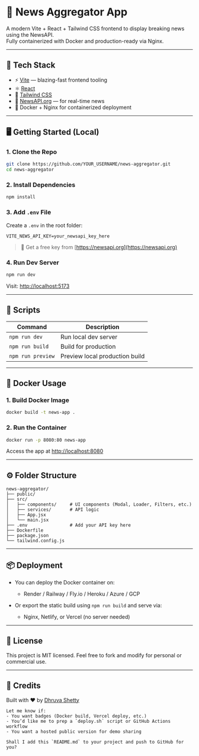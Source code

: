 # 📰 News Aggregator App

A modern Vite + React + Tailwind CSS frontend to display breaking news using the NewsAPI.  
Fully containerized with Docker and production-ready via Nginx.

---

## 🚀 Tech Stack

- ⚡ [Vite](https://vitejs.dev/) — blazing-fast frontend tooling
- ⚛️ [React](https://reactjs.org/)
- 💨 [Tailwind CSS](https://tailwindcss.com/)
- 📡 [NewsAPI.org](https://newsapi.org/) — for real-time news
- 🐳 Docker + Nginx for containerized deployment

---

## 🖥️ Getting Started (Local)

### 1. Clone the Repo

```bash
git clone https://github.com/YOUR_USERNAME/news-aggregator.git
cd news-aggregator
````

### 2. Install Dependencies

```bash
npm install
```

### 3. Add `.env` File

Create a `.env` in the root folder:

```env
VITE_NEWS_API_KEY=your_newsapi_key_here
```

> 🔐 Get a free key from [https://newsapi.org](https://newsapi.org)

### 4. Run Dev Server

```bash
npm run dev
```

Visit: [http://localhost:5173](http://localhost:5173)

---

## 🧪 Scripts

| Command           | Description                    |
| ----------------- | ------------------------------ |
| `npm run dev`     | Run local dev server           |
| `npm run build`   | Build for production           |
| `npm run preview` | Preview local production build |

---

## 🐳 Docker Usage

### 1. Build Docker Image

```bash
docker build -t news-app .
```

### 2. Run the Container

```bash
docker run -p 8080:80 news-app
```

Access the app at [http://localhost:8080](http://localhost:8080)

---

## ⚙️ Folder Structure

```
news-aggregator/
├── public/
├── src/
│   ├── components/     # UI components (Modal, Loader, Filters, etc.)
│   ├── services/       # API logic
│   ├── App.jsx
│   └── main.jsx
├── .env                # Add your API key here
├── Dockerfile
├── package.json
└── tailwind.config.js
```

---

## 📦 Deployment

* You can deploy the Docker container on:

  * Render / Railway / Fly.io / Heroku / Azure / GCP
* Or export the static build using `npm run build` and serve via:

  * Nginx, Netlify, or Vercel (no server needed)

---

## 📃 License

This project is MIT licensed. Feel free to fork and modify for personal or commercial use.

---

## 🙌 Credits

Built with ❤️ by [Dhruva Shetty](https://github.com/dhrvio)

```
Let me know if:
- You want badges (Docker build, Vercel deploy, etc.)
- You’d like me to prep a `deploy.sh` script or GitHub Actions workflow
- You want a hosted public version for demo sharing

Shall I add this `README.md` to your project and push to GitHub for you?
```
